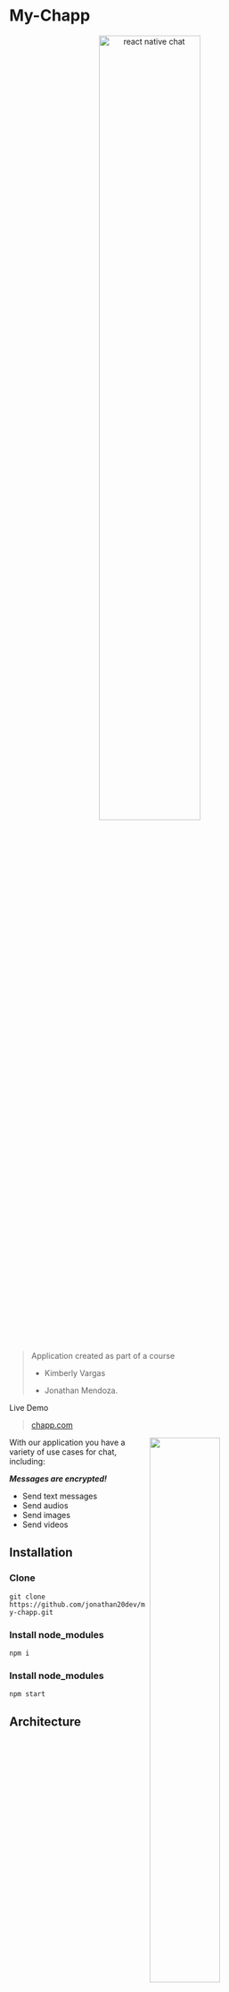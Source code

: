 # My-Chapp 

<p align="center">
  <a href="https://github.com/jonathan20dev/my-chapp"><img src="https://i.imgur.com/SRkDlFX.png" alt="react native chat" width="60%" /></a>
</p>

> Application created as part of a course 
> 
>- Kimberly Vargas 
>
>- Jonathan Mendoza.
>

Live Demo
>
>[chapp.com](https://chapp-online.netlify.app)

<img align="right" src="https://getstream.imgix.net/images/chat/chattutorialart@3x.png?auto=format,enhance" width="50%" />



With our application you have a variety of use cases for chat, including:

***Messages are encrypted!***

- Send text messages
- Send audios
- Send images
- Send videos

## Installation

### Clone

`git clone https://github.com/jonathan20dev/my-chapp.git`

### Install node_modules

`npm i`

### Install node_modules

`npm start`

## Architecture

<p align="center">
  <a href="https://user-images.githubusercontent.com/84600029/193169216-53e3c01c-0f87-4d79-b720-6303b4b52001.png"><img src="https://user-images.githubusercontent.com/84600029/193169216-53e3c01c-0f87-4d79-b720-6303b4b52001.png" alt="react native chat" width="50%" />
  </a>
</p>

## Authors 👍✨

| <img src="https://media-exp1.licdn.com/dms/image/C5603AQFIcEFL-NSfqA/profile-displayphoto-shrink_800_800/0/1627255607401?e=1669852800&v=beta&t=voVrrkA8xxrczDIkoYV21BwMfLU3z4yRKtKf17SBVZs" alt="react native chat" width="200px" />  | <img src="https://media-exp1.licdn.com/dms/image/D4E35AQFSR6tlHszb7A/profile-framedphoto-shrink_200_200/0/1663436772487?e=1665108000&v=beta&t=zEFR8hum6XrX9JLPPXNgfGYesY49fqk9B4YXUspcyQc" alt="react native chat" width="200px" />  |
| :------------: | :------------: |
|  *Kimberly Vargas* | *Jonathan Mendoza*  |



**Quick Links**

- [React JS](https://reactjs.org/)
- [Mui](https://mui.com/material-ui/getting-started/overview/)
- [Firebase](https://firebase.google.com/)
- [Moment](https://momentjs.com/)
- [Crypto JS](https://github.com/brix/crypto-js)
